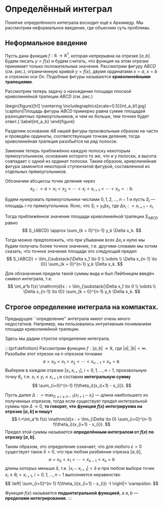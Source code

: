 # Определённый интеграл

Понятие определённого интеграла восходит ещё к Архимеду. Мы рассмотрим неформальное введение, где объясним суть проблемы.

## Неформальное введение

Пусть дана функция $f: \mathbb{R} \to \mathbb{R}^1$, которая непрерывна на отрезке $[a,b]$. Будем писать $y  = f(x)$ и будем считать, что функция на этом отрезке принимает только положительные значения. Рассмотрим фигуру $ABCD$ (см. рис.[](#int_a_b)), ограниченную кривой $y=f(x)$, двумя ординатами $x = a$, $x =b$ и отрезком оси $Ox.$ Подобные фигуры называются **криволинейными трапециями**.

Рассмотрим теперь задачу о нахождении площади плоской криволинейной трапеции $ABCD$ (см. рис.[](#int_a_b))

\begin{figure}[h!]
\centering
\includegraphics[scale=0.5]{int_a_b1.jpg}
\caption{Площадь фигуры $ABCD$ примерно равна сумме площадей разноцветных прямоугольников, и чем их больше, тем точнее будет ответ.}
\label{int_a_b}
\end{figure}

Разделим основание $AB$ нашей фигуры произвольным образом на части и проведём ординаты, соответствующие точкам деления; тогда криволинейная трапеция разобьётся на ряд полосок. 

Заменим теперь приближённо каждую полоску некоторым прямоугольником, основание которого то же, что и у полоски, а высота совпадает с одной из ординат полоски. Таким образом, криволинейная фигура заменится некоторой ступенчатой фигурой, составленной из отдельных прямоугольников. 

Обозначим абсциссы точек деления через
$$
x_0 : = a < x_1 < x_2 < \cdots < x_i < x_{i+1} < \cdots < x_n =:b.
$$

Будем нумеровать прямоугольники числами $0,1,2,\ldots, n-1$ и пусть $S_i$ — площадь $i$-го прямоугольника. Ясно, что $S_i = y_i \Delta x_i$, где $\Delta x_i: = x_{i+1} - x_i.$

Тогда приближённое значение площади криволинейной трапеции $S_{ABCD}$ равно
$$
S_{ABCD} \approx \sum_{k = 0}^{n-1} y_k \Delta x_k.
$$

Тогда можно предположить, что при убывании всех $\Delta x_i$ к нулю мы будем получать более точное значение, т.е. другими словами мы хотим сказать, что точное значение площади это следующий предел
$$
S_{ABCD} = \lim_{\substack{\Delta x_1 \to 0 \\ \vdots \\ \Delta x_{n-1} \to 0}} \sum_{k = 0}^{n-1} y_k \Delta x_k.
$$

Для обозначения предела такой суммы вида и был Лейбницем введён символ интеграла, т.е.
$$
\int_a^b f(x) \mathrm{d}x : = \lim_{\substack{\Delta x_1 \to 0 \\ \vdots \\ \Delta x_{n-1} \to 0}} \sum_{k = 0}^{n-1} y_k \Delta x_k.
$$

## Строгое определение интеграла на компактах.

Предыдущее ``определение'' интеграла имеет очень много недостатков. Например, мы пользовались интуитивным пониманием площади криволинейной трапеции. 

Здесь мы дадим строгое определение интеграла.

:::{prf:definition}
Рассмотрим функцию $f: [a, b] \to \mathbb{R}$, где $|a|, |b| < \infty$. Разобьём этот отрезок на $n$ отрезков точками
$$
a = x_0 < x_1 < x_2 < \cdots < x_{n-1} < x_n = b.
$$
Выберем в каждом отрезке $[x_i, x_{i+1}]$, $i=0,1,\ldots, n-1$, произвольную точку $\theta_i$, т.е. $x_i \le y_i \le x_{i+1}$ и составим **интегральную сумму**
$$
\sum_{i=0}^{n-1} f(\theta_i)(x_{i+1} - x_{i}).
$$

Пусть далее $\Delta: = \max_{0 \le i \le n-1} \{x_{i+1} -x_i\}$ — длина наибольшего из полученных отрезков, тогда если существует предел интегральной суммы при $\Delta \to 0$, **то говорят, что функция $f(x)$ интегрируема на отрезке $[a,b]$ и пишут**
$$
I:=\int_a^b f(x) \mathrm{d}x : = \lim_{\Delta \to 0}  \sum_{i=0}^{n-1} f(\theta_i)(x_{i+1} - x_{i}).
$$
Предел этой суммы называется **определённым интегралом от $f(x)$ по отрезку $[a,b]$.**

Таким образом, это определение означает, что для любого $\varepsilon >0$ существует такое $\delta >0$, что при любом разбиении отрезка $[a,b]$, 
$$
a = x_0 < x_1 < \cdots < x_{n-1} < x_n = b
$$
длины которых меньше $\delta$, т.е. $|x_i - x_{i+1}|<\delta$ и при любом выборе точек $x_i \le \theta_i < x_{i+1}$, $i = 0,1,\ldots, n-1$ выполняется неравенство
$$
\left| \sum_{i=0}^{n-1} f(\theta_i)(x_{i+1} - x_{i}) -I \right|< \varepsilon. 
$$

Функция $f(x)$ называется **подынтегральной функцией**, а $a,b$ — **пределами интегрирования.**
:::



